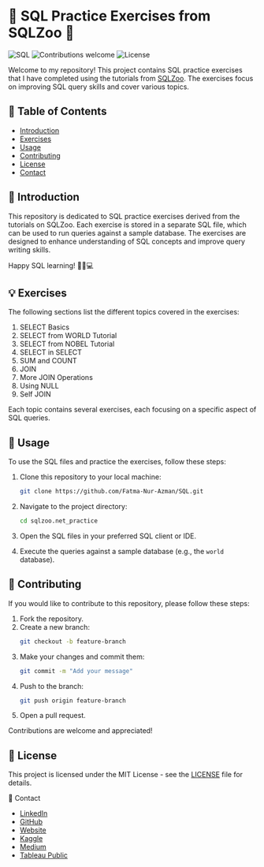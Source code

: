 # 🌟 SQL Practice Exercises from SQLZoo 🌟

![SQL](https://img.shields.io/badge/SQL-Expert-blue)
![Contributions welcome](https://img.shields.io/badge/contributions-welcome-brightgreen.svg)
![License](https://img.shields.io/badge/license-MIT-blue.svg)

Welcome to my repository! This project contains SQL practice exercises that I have completed using the tutorials from [SQLZoo](https://sqlzoo.net/wiki/SELECT_from_WORLD_Tutorial). The exercises focus on improving SQL query skills and cover various topics.

## 📖 Table of Contents

- [Introduction](#introduction)
- [Exercises](#exercises)
- [Usage](#usage)
- [Contributing](#contributing)
- [License](#license)
- [Contact](#contact)

## 📝 Introduction

This repository is dedicated to SQL practice exercises derived from the tutorials on SQLZoo. Each exercise is stored in a separate SQL file, which can be used to run queries against a sample database. The exercises are designed to enhance understanding of SQL concepts and improve query writing skills.

Happy SQL learning! 🥷👾💻

## 💡 Exercises

The following sections list the different topics covered in the exercises:

1. SELECT Basics
2. SELECT from WORLD Tutorial
3. SELECT from NOBEL Tutorial
4. SELECT in SELECT
5. SUM and COUNT
6. JOIN
7. More JOIN Operations
8. Using NULL
9. Self JOIN

Each topic contains several exercises, each focusing on a specific aspect of SQL queries.

## 🚀 Usage

To use the SQL files and practice the exercises, follow these steps:

1. Clone this repository to your local machine:
    ```bash
    git clone https://github.com/Fatma-Nur-Azman/SQL.git
    
    ```

2. Navigate to the project directory:
    ```bash
    cd sqlzoo.net_practice
    ```

3. Open the SQL files in your preferred SQL client or IDE.

4. Execute the queries against a sample database (e.g., the `world` database).

## 🤝 Contributing

If you would like to contribute to this repository, please follow these steps:

1. Fork the repository.
2. Create a new branch:
    ```bash
    git checkout -b feature-branch
    ```
3. Make your changes and commit them:
    ```bash
    git commit -m "Add your message"
    ```
4. Push to the branch:
    ```bash
    git push origin feature-branch
    ```
5. Open a pull request.

Contributions are welcome and appreciated!

## 📄 License

This project is licensed under the MIT License - see the [LICENSE](LICENSE) file for details.

📧 Contact

- [LinkedIn](https://www.linkedin.com/in/fatma-nur-azman/)
- [GitHub](https://github.com/Fatma-Nur-Azman)
- [Website](https://fatmanurazman.vercel.app/)
- [Kaggle](https://www.kaggle.com/fnurazman)
- [Medium](https://medium.com/@azmanfnur)
- [Tableau Public](https://public.tableau.com/app/profile/fatma.nur.azman/vizzes)



